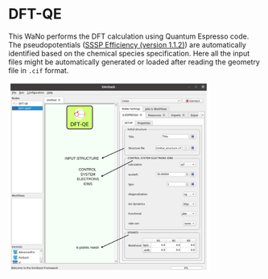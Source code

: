 # DFT-QE


This WaNo performs the DFT calculation using Quantum Espresso code. The pseudopotentials ([SSSP Efficiency (version 1.1.2)](https://www.materialscloud.org/discover/sssp/table/efficiency)) are automatically identified based on the chemical species specification. Here all the input files might be automatically generated or loaded after reading the geometry file in ```.cif``` format.

<img src="https://raw.githubusercontent.com/KIT-Workflows/DFT-QE/main/GUI_DFT-QE.png" alt="DFT-QE WaNo GUI" width="400"/>
